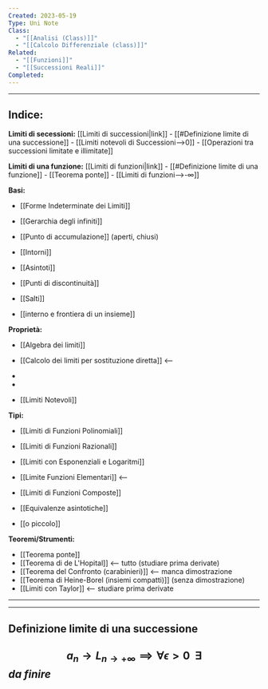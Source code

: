 ```yaml
---
Created: 2023-05-19
Type: Uni Note
Class:
  - "[[Analisi (Class)]]"
  - "[[Calcolo Differenziale (class)]]"
Related:
  - "[[Funzioni]]"
  - "[[Successioni Reali]]"
Completed:
---
```

---
## Indice:
**Limiti di secessioni:** [[Limiti di successioni|link]]
	- [[#Definizione limite di una successione]]
	- [[Limiti notevoli di Successioni-->0]]
	- [[Operazioni tra successioni limitate e illimitate]]

**Limiti di una funzione:** [[Limiti di funzioni|link]]
	- [[#Definizione limite di una funzione]]
	- [[Teorema ponte]]
	- [[Limiti di funzioni-->-∞]]

**Basi:**
- [[Forme Indeterminate dei Limiti]]
- [[Gerarchia degli infiniti]]



- [[Punto di accumulazione]] (aperti, chiusi)
- [[Intorni]]
- [[Asintoti]]
- [[Punti di discontinuità]]
- [[Salti]]
- [[interno e frontiera di un insieme]]

**Proprietà:**
- [[Algebra dei limiti]]
- [[Calcolo dei limiti per sostituzione diretta]] <--
- 

- 
- [[Limiti Notevoli]]

**Tipi:**
- [[Limiti di Funzioni Polinomiali]]
- [[Limiti di Funzioni Razionali]]
- [[Limiti con Esponenziali e Logaritmi]]
- [[Limite Funzioni Elementari]] <--
- [[Limiti di Funzioni Composte]]

- [[Equivalenze asintotiche]]
- [[o piccolo]]

**Teoremi/Strumenti:**
- [[Teorema ponte]]
- [[Teorema di de L'Hopital]] <-- tutto (studiare prima derivate)
- [[Teorema del Confronto (carabinieri)]] <-- manca dimostrazione
- [[Teorema di Heine-Borel (insiemi compatti)]] (senza dimostrazione)
- [[Limiti con Taylor]] <-- studiare prima derivate

---

---
## Definizione limite di una successione 

$${a_{n}\to L}_{n\to +\infty}\implies \forall \epsilon>0 \ \ \exists$$ 
***da finire***
---

